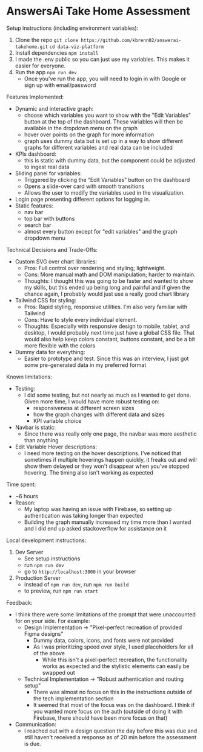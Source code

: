 # AnswersAi Take Home Assessment

Setup instructions (including environment variables):
1. Clone the repo
    `git clone https://github.com/kbrenn02/answerai-takehome.git`
    `cd data-viz-platform`
2. Install dependencies
    `npm install`
3. I made the .env public so you can just use my variables. This makes it easier for everyone.
4. Run the app
    `npm run dev`
    * Once you've run the app, you will need to login in with Google or sign up with email/password

Features Implemented:
- Dynamic and interactive graph:
    - choose which variables you want to show with the "Edit Variables" button at the top of the dashboard. These
    variables will then be available in the dropdown menu on the graph
    - hover over points on the graph for more information
    - graph uses dummy data but is set up in a way to show different graphs for different variables and real data can be included
- KPIs dashboard:
    - this is static with dummy data, but the component could be adjusted to ingest real data
- Sliding panel for variables:
    - Triggered by clicking the “Edit Variables” button on the dashboard
    - Opens a slide-over card with smooth transitions
    - Allows the user to modify the variables used in the visualization.
- Login page presenting different options for logging in.
- Static features:
    - nav bar
    - top bar with buttons
    - search bar
    - almost every button except for "edit variables" and the graph dropdown menu

Technical Decisions and Trade-Offs:
- Custom SVG over chart libraries:
    - Pros: Full control over rendering and styling; lightweight.
    - Cons: More manual math and DOM manipulation; harder to maintain.
    - Thoughts: I thought this was going to be faster and wanted to show my skills, but this ended up being long and 
    painful and if given the chance again, I probably would just use a really good chart library
- Tailwind CSS for styling:
    - Pros: Rapid styling, responsive utilities. I'm also very familiar with Tailwind
    - Cons: Have to style every individual element.
    - Thoughts: Especially with responsive design to mobile, tablet, and desktop, I would probably next time just have
    a global CSS file. That would also help keep colors constant, buttons constant, and be a bit more flexible with the colors
- Dummy data for everything:
    - Easier to prototype and test. Since this was an interview, I just got some pre-generated data in my preferred format

Known limitations:
- Testing:
    - I did some testing, but not nearly as much as I wanted to get done. Given more time, I would have more robust testing on:
        - responsiveness at different screen sizes
        - how the graph changes with different data and sizes
        - KPI variable choice
- Navbar is static:
    - Since there was really only one page, the navbar was more aesthetic than anything
- Edit Variable Hover descriptions:
    - I need more testing on the hover descriptions. I've noticed that sometimes if multiple hoverings happen quickly, it freaks
    out and will show them delayed or they won't disappear when you've stopped hovering. The timing also isn't working as expected

Time spent:
- ~6 hours
- Reason:
    - My laptop was having an issue with Firebase, so setting up authentication was taking longer than expected
    - Building the graph manually increased my time more than I wanted and I did end up asked stackoverflow for assistance on it

Local development instructions:
1. Dev Server
    - See setup instructions
    - run `npm run dev` 
    - go to `http://localhost:3000` in your browser
2. Production Server
    - instead of `npm run dev`, run `npm run build`
    - to preview, run `npm run start` 

Feedback:
- I think there were some limitations of the prompt that were unaccounted for on your side. For example:
    - Design Implementation -> "Pixel-perfect recreation of provided Figma designs"
        - Dummy data, colors, icons, and fonts were not provided
        - As I was prioritizing speed over style, I used placeholders for all of the above
            - While this isn't a pixel-perfect recreation, the functionality works as expected and the stylistic elements
            can easily be swapped out
    - Technical Implementation -> "Robust authentication and routing setup"
        - There was almost no focus on this in the instructions outside of the tech implementation section
        - It seemed that most of the focus was on the dashboard. I think if you wanted more focus on the auth (outside
        of doing it with Firebase, there should have been more focus on that)
- Communication:
    - I reached out with a design question the day before this was due and still haven't received a response as of 20 min before
    the assessment is due. 